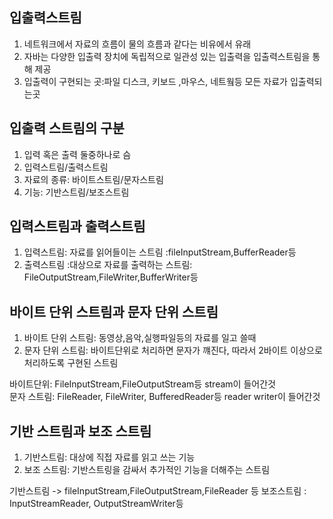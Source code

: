 입출력스트림
----------
1. 네트워크에서 자료의 흐름이 물의 흐름과 같다는 비유에서 유래
2. 자바는 다양한 입출력 장치에 독립적으로 일관성 있는 입출력을 입출력스트림을 통해 제공
3. 입출력이 구현되는 곳:파일 디스크, 키보드 ,마우스, 네트웤등 모든 자료가 입출력되는곳

입출력 스트림의 구분
--------------
1. 입력 혹은 출력 둘중하나로 슴
2. 입력스트림/출력스트림
3. 자료의 종류: 바이트스트림/문자스트림
4. 기능: 기반스트림/보조스트림

입력스트림과 출력스트림
-----------
1. 입력스트림: 자료를 읽어들이는 스트림  :fileInputStream,BufferReader등
2. 출력스트림 :대상으로 자료를 출력하는 스트림: FileOutputStream,FileWriter,BufferWriter등

바이트 단위 스트림과 문자 단위 스트림
-----------------------
1. 바이트 단위 스트림: 동영상,음악,실행파일등의 자료를 일고 쓸때
2. 문자 단위 스트림: 바이트단위로 처리하면 문자가 꺠진다, 따라서 2바이트 이상으로 처리하도록 구현된 스트림

바이트단위: FileInputStream,FileOutputStream등 stream이 들어간것  
문자 스트림: FileReader, FileWriter, BufferedReader등 reader writer이 들어간것


기반 스트림과 보조 스트림
-------------
1. 기반스트림: 대상에 직접 자료를 읽고 쓰는 기능
2. 보조 스트림: 기반스트링을 감싸서 추가적인 기능을 더해주는 스트림

기반스트림 -> fileInputStream,FileOutputStream,FileReader 등
보조스트림 : InputStreamReader, OutputStreamWriter등

